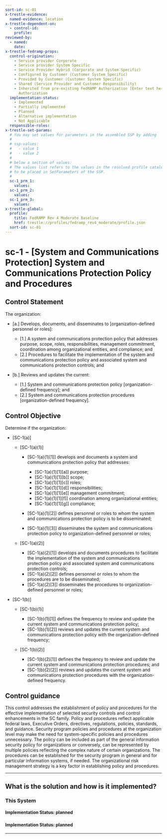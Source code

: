 ```yaml
---
sort-id: sc-01
x-trestle-evidence:
  named-evidence: location
x-trestle-dependent-on:
  - control-id:
    profile:
reviewed-by:
  - named:
    date:
x-trestle-fedramp-props:
  control-origination:
    - Service provider Corporate
    - Service provider System Specific
    - Service Provider Hybrid (Corporate and System Specific)
    - Configured by Customer (Customer System Specific)
    - Provided by Customer (Customer System Specific)
    - Shared (Service Provider and Customer Responsibility)
    - Inherited from pre-existing FedRAMP Authorization [Enter text here], Date of
      Authorization
  implementation-status:
    - Implemented
    - Partially implemented
    - Planned
    - Alternative implementation
    - Not Applicable
  responsible-roles:
x-trestle-set-params:
  # You may set values for parameters in the assembled SSP by adding
  #
  # ssp-values:
  #   - value 1
  #   - value 2
  #
  # below a section of values:
  # The values list refers to the values in the resolved profile catalog, and the ssp-values represent new values
  # to be placed in SetParameters of the SSP.
  #
  sc-1_prm_1:
    values:
  sc-1_prm_2:
    values:
  sc-1_prm_3:
    values:
x-trestle-global:
  profile:
    title: FedRAMP Rev 4 Moderate Baseline
    href: trestle://profiles/fedramp_rev4_moderate/profile.json
  sort-id: sc-01
---
```


# sc-1 - \[System and Communications Protection\] System and Communications Protection Policy and Procedures

## Control Statement

The organization:

- \[a.\] Develops, documents, and disseminates to [organization-defined personnel or roles]:

  - \[1.\] A system and communications protection policy that addresses purpose, scope, roles, responsibilities, management commitment, coordination among organizational entities, and compliance; and
  - \[2.\] Procedures to facilitate the implementation of the system and communications protection policy and associated system and communications protection controls; and

- \[b.\] Reviews and updates the current:

  - \[1.\] System and communications protection policy [organization-defined frequency]; and
  - \[2.\] System and communications protection procedures [organization-defined frequency].

## Control Objective

Determine if the organization:

- \[SC-1(a)\]

  - \[SC-1(a)(1)\]

    - \[SC-1(a)(1)[1]\] develops and documents a system and communications protection policy that addresses:

      - \[SC-1(a)(1)[1][a]\] purpose;
      - \[SC-1(a)(1)[1][b]\] scope;
      - \[SC-1(a)(1)[1][c]\] roles;
      - \[SC-1(a)(1)[1][d]\] responsibilities;
      - \[SC-1(a)(1)[1][e]\] management commitment;
      - \[SC-1(a)(1)[1][f]\] coordination among organizational entities;
      - \[SC-1(a)(1)[1][g]\] compliance;

    - \[SC-1(a)(1)[2]\] defines personnel or roles to whom the system and communications protection policy is to be disseminated;
    - \[SC-1(a)(1)[3]\] disseminates the system and communications protection policy to organization-defined personnel or roles;

  - \[SC-1(a)(2)\]

    - \[SC-1(a)(2)[1]\] develops and documents procedures to facilitate the implementation of the system and communications protection policy and associated system and communications protection controls;
    - \[SC-1(a)(2)[2]\] defines personnel or roles to whom the procedures are to be disseminated;
    - \[SC-1(a)(2)[3]\] disseminates the procedures to organization-defined personnel or roles;

- \[SC-1(b)\]

  - \[SC-1(b)(1)\]

    - \[SC-1(b)(1)[1]\] defines the frequency to review and update the current system and communications protection policy;
    - \[SC-1(b)(1)[2]\] reviews and updates the current system and communications protection policy with the organization-defined frequency;

  - \[SC-1(b)(2)\]

    - \[SC-1(b)(2)[1]\] defines the frequency to review and update the current system and communications protection procedures; and
    - \[SC-1(b)(2)[2]\] reviews and updates the current system and communications protection procedures with the organization-defined frequency.

## Control guidance

This control addresses the establishment of policy and procedures for the effective implementation of selected security controls and control enhancements in the SC family. Policy and procedures reflect applicable federal laws, Executive Orders, directives, regulations, policies, standards, and guidance. Security program policies and procedures at the organization level may make the need for system-specific policies and procedures unnecessary. The policy can be included as part of the general information security policy for organizations or conversely, can be represented by multiple policies reflecting the complex nature of certain organizations. The procedures can be established for the security program in general and for particular information systems, if needed. The organizational risk management strategy is a key factor in establishing policy and procedures.

______________________________________________________________________

## What is the solution and how is it implemented?

<!-- For implementation status enter one of: implemented, partial, planned, alternative, not-applicable -->

<!-- Note that the list of rules under ### Rules: is read-only and changes will not be captured after assembly to JSON -->

### This System

<!-- Add implementation prose for the main This System component for control: sc-1 -->

#### Implementation Status: planned

### 

<!-- Add control implementation description here for control: sc-1 -->

#### Implementation Status: planned

______________________________________________________________________
